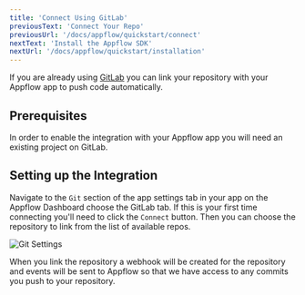 ```yaml
---
title: 'Connect Using GitLab'
previousText: 'Connect Your Repo'
previousUrl: '/docs/appflow/quickstart/connect'
nextText: 'Install the Appflow SDK'
nextUrl: '/docs/appflow/quickstart/installation'
---
```


If you are already using [GitLab](https://gitlab.com/)
you can link your repository with your Appflow app to push code automatically.

## Prerequisites
In order to enable the integration with your Appflow app you will need an existing project on
GitLab. 

## Setting up the Integration
Navigate to the `Git` section of the app settings tab in your app on the
Appflow Dashboard choose the GitLab tab. If this is your first time connecting
you'll need to click the `Connect` button.
Then you can choose the repository to link from the list of available repos.

![Git Settings](/docs/assets/img/appflow/gitlab-connect-app.png)

When you link the repository a webhook will be created for the repository
and events will be sent to Appflow so that we have access to any commits you
push to your repository.